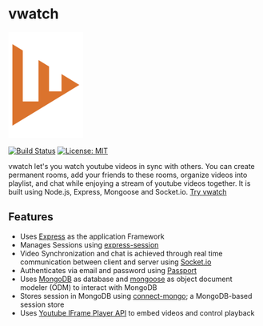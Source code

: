 # vwatch 

<p align="left">
  <img width="150" src="https://github.com/rajatsc/vwatch/blob/master/public/img/logo/logo.png">
</p>

[![Build Status](https://travis-ci.com/rajatsc/vwatch.svg?branch=master)](https://travis-ci.com/rajatsc/vwatch)
[![License: MIT](https://img.shields.io/badge/License-MIT-yellow.svg)](https://opensource.org/licenses/MIT)

vwatch let's you watch youtube videos in sync with others. You can create permanent rooms, add your friends to these rooms, organize videos into playlist, and chat while enjoying a stream of youtube videos together. It is built using Node.js, Express, Mongoose and Socket.io. [Try vwatch](https://vwatch0.herokuapp.com)


## Features

* Uses [Express](https://expressjs.com) as the application Framework
* Manages Sessions using [express-session](https://github.com/expressjs/session)
* Video Synchronization and chat is achieved through real time communication between client and server using [Socket.io](https://socket.io/)
* Authenticates via email and password using [Passport](http://www.passportjs.org/)
* Uses [MongoDB](https://www.mongodb.com/) as database and [mongoose](https://mongoosejs.com/) as object document modeler (ODM) to interact with MongoDB
* Stores session in MongoDB using [connect-mongo](https://github.com/jdesboeufs/connect-mongo); a MongoDB-based session store
* Uses [Youtube IFrame Player API](https://developers.google.com/youtube/iframe_api_reference) to embed videos and control playback
